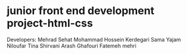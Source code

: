 # junior front end development project-html-css

Developers:
Mehrad Sehat
Mohammad Hossein Kerdegari
Sama Yajam
Niloufar
Tina Shirvani
Arash Ghafouri
Fatemeh mehri